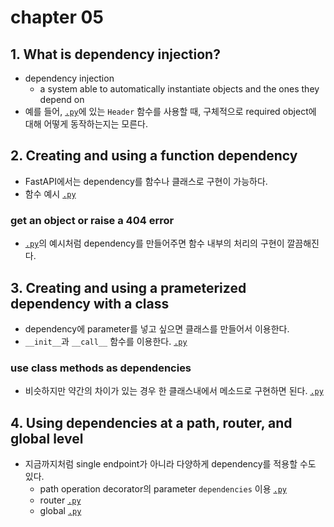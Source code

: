 # chapter 05

## 1. What is dependency injection?
- dependency injection
    - a system able to automatically instantiate objects and the ones they depend on
- 예를 들어, [`.py`](./01_dependency_injection.py)에 있는 `Header` 함수를 사용할 때, 구체적으로 required object에 대해 어떻게 동작하는지는 모른다.

## 2. Creating and using a function dependency
- FastAPI에서는 dependency를 함수나 클래스로 구현이 가능하다.
- 함수 예시 [`.py`](./02_create_function_dependency.py)

### get an object or raise a 404 error
- [`.py`](./03_create_function_dependency.py)의 예시처럼 dependency를 만들어주면 함수 내부의 처리의 구현이 깔끔해진다.

## 3. Creating and using a prameterized dependency with a class
- dependency에 parameter를 넣고 싶으면 클래스를 만들어서 이용한다. 
- `__init__`과 `__call__` 함수를 이용한다. [`.py`](./04_class_dependency.py)

### use class methods as dependencies
- 비슷하지만 약간의 차이가 있는 경우 한 클래스내에서 메소드로 구현하면 된다. [`.py`](./05_class_dependency.py)

## 4. Using dependencies at a path, router, and global level
- 지금까지처럼 single endpoint가 아니라 다양하게 dependency를 적용할 수도 있다.
    - path operation decorator의 parameter `dependencies` 이용  [`.py`](./06_path_dependency.py)
    - router [`.py`](./07_router_dependency.py)
    - global [`.py`](./08_global_dependency.py)